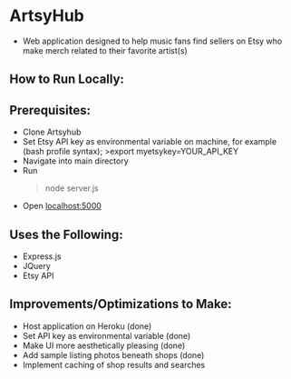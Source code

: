 # ArtsyHub
- Web application designed to help music fans find sellers on Etsy who make merch related to their favorite artist(s)

## How to Run Locally:
  ## Prerequisites:
  - Clone Artsyhub
  - Set Etsy API key as environmental variable on machine, for example (bash profile syntax); >export myetsykey=YOUR_API_KEY
- Navigate into main directory
- Run 
  >node server.js
- Open [localhost:5000](http://localhost:5000)

## Uses the Following:
- Express.js
- JQuery
- Etsy API

## Improvements/Optimizations to Make:
- Host application on Heroku (done)
- Set API key as environmental variable (done)
- Make UI more aesthetically pleasing (done)
- Add sample listing photos beneath shops (done)
- Implement caching of shop results and searches
